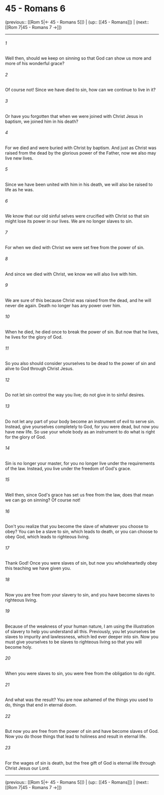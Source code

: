 # 45 - Romans 6

(previous:: [[Rom 5|← 45 - Romans 5]]) | (up:: [[45 - Romans]]) | (next:: [[Rom 7|45 - Romans 7 →]])

***


###### 1 
Well then, should we keep on sinning so that God can show us more and more of his wonderful grace? 

###### 2 
Of course not! Since we have died to sin, how can we continue to live in it? 

###### 3 
Or have you forgotten that when we were joined with Christ Jesus in baptism, we joined him in his death? 

###### 4 
For we died and were buried with Christ by baptism. And just as Christ was raised from the dead by the glorious power of the Father, now we also may live new lives. 

###### 5 
Since we have been united with him in his death, we will also be raised to life as he was. 

###### 6 
We know that our old sinful selves were crucified with Christ so that sin might lose its power in our lives. We are no longer slaves to sin. 

###### 7 
For when we died with Christ we were set free from the power of sin. 

###### 8 
And since we died with Christ, we know we will also live with him. 

###### 9 
We are sure of this because Christ was raised from the dead, and he will never die again. Death no longer has any power over him. 

###### 10 
When he died, he died once to break the power of sin. But now that he lives, he lives for the glory of God. 

###### 11 
So you also should consider yourselves to be dead to the power of sin and alive to God through Christ Jesus. 

###### 12 
Do not let sin control the way you live; do not give in to sinful desires. 

###### 13 
Do not let any part of your body become an instrument of evil to serve sin. Instead, give yourselves completely to God, for you were dead, but now you have new life. So use your whole body as an instrument to do what is right for the glory of God. 

###### 14 
Sin is no longer your master, for you no longer live under the requirements of the law. Instead, you live under the freedom of God's grace. 

###### 15 
Well then, since God's grace has set us free from the law, does that mean we can go on sinning? Of course not! 

###### 16 
Don't you realize that you become the slave of whatever you choose to obey? You can be a slave to sin, which leads to death, or you can choose to obey God, which leads to righteous living. 

###### 17 
Thank God! Once you were slaves of sin, but now you wholeheartedly obey this teaching we have given you. 

###### 18 
Now you are free from your slavery to sin, and you have become slaves to righteous living. 

###### 19 
Because of the weakness of your human nature, I am using the illustration of slavery to help you understand all this. Previously, you let yourselves be slaves to impurity and lawlessness, which led ever deeper into sin. Now you must give yourselves to be slaves to righteous living so that you will become holy. 

###### 20 
When you were slaves to sin, you were free from the obligation to do right. 

###### 21 
And what was the result? You are now ashamed of the things you used to do, things that end in eternal doom. 

###### 22 
But now you are free from the power of sin and have become slaves of God. Now you do those things that lead to holiness and result in eternal life. 

###### 23 
For the wages of sin is death, but the free gift of God is eternal life through Christ Jesus our Lord.

***

(previous:: [[Rom 5|← 45 - Romans 5]]) | (up:: [[45 - Romans]]) | (next:: [[Rom 7|45 - Romans 7 →]])
